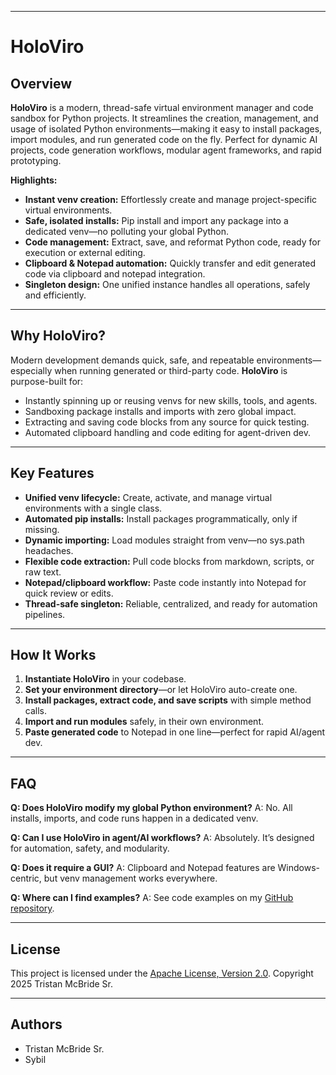 ﻿
---

# HoloViro

## Overview

**HoloViro** is a modern, thread-safe virtual environment manager and code sandbox for Python projects.
It streamlines the creation, management, and usage of isolated Python environments—making it easy to install packages, import modules, and run generated code on the fly.
Perfect for dynamic AI projects, code generation workflows, modular agent frameworks, and rapid prototyping.

**Highlights:**

* **Instant venv creation:** Effortlessly create and manage project-specific virtual environments.
* **Safe, isolated installs:** Pip install and import any package into a dedicated venv—no polluting your global Python.
* **Code management:** Extract, save, and reformat Python code, ready for execution or external editing.
* **Clipboard & Notepad automation:** Quickly transfer and edit generated code via clipboard and notepad integration.
* **Singleton design:** One unified instance handles all operations, safely and efficiently.

---

## Why HoloViro?

Modern development demands quick, safe, and repeatable environments—especially when running generated or third-party code.
**HoloViro** is purpose-built for:

* Instantly spinning up or reusing venvs for new skills, tools, and agents.
* Sandboxing package installs and imports with zero global impact.
* Extracting and saving code blocks from any source for quick testing.
* Automated clipboard handling and code editing for agent-driven dev.

---

## Key Features

* **Unified venv lifecycle:** Create, activate, and manage virtual environments with a single class.
* **Automated pip installs:** Install packages programmatically, only if missing.
* **Dynamic importing:** Load modules straight from venv—no sys.path headaches.
* **Flexible code extraction:** Pull code blocks from markdown, scripts, or raw text.
* **Notepad/clipboard workflow:** Paste code instantly into Notepad for quick review or edits.
* **Thread-safe singleton:** Reliable, centralized, and ready for automation pipelines.

---

## How It Works

1. **Instantiate HoloViro** in your codebase.
2. **Set your environment directory**—or let HoloViro auto-create one.
3. **Install packages, extract code, and save scripts** with simple method calls.
4. **Import and run modules** safely, in their own environment.
5. **Paste generated code** to Notepad in one line—perfect for rapid AI/agent dev.

---

## FAQ

**Q: Does HoloViro modify my global Python environment?**
A: No. All installs, imports, and code runs happen in a dedicated venv.

**Q: Can I use HoloViro in agent/AI workflows?**
A: Absolutely. It’s designed for automation, safety, and modularity.

**Q: Does it require a GUI?**
A: Clipboard and Notepad features are Windows-centric, but venv management works everywhere.

**Q: Where can I find examples?**
A: See code examples on my [GitHub repository](https://github.com/TristanMcBrideSr/TechBook).

---

## License

This project is licensed under the [Apache License, Version 2.0](LICENSE).
Copyright 2025 Tristan McBride Sr.

---

## Authors
- Tristan McBride Sr.
- Sybil
